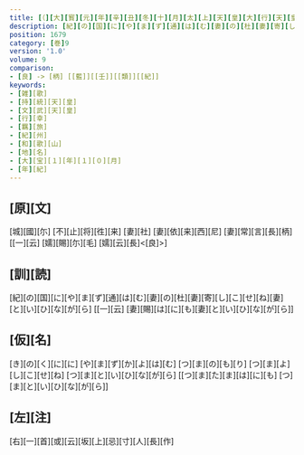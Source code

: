 ```yaml
---
title: [（][大][寳][元][年][辛][丑][冬][十][月][太][上][天][皇][大][行][天][皇][幸][紀][伊][國][時][歌][十][三][首][）]
description: [紀][の][国][に][や][ま][ず][通][は][む][妻][の][杜][妻][寄][し][こ][せ][ね][妻][と][い][ひ][な][が][ら] [[一][云] [妻][賜][は][に][も][妻][と][い][ひ][な][が][ら]]
position: 1679
category: [巻]9
version: '1.0'
volume: 9
comparison:
- [良] -> [柄] [[藍]][[壬]][[類]][[紀]]
keywords:
- [雑][歌]
- [持][統][天][皇]
- [文][武][天][皇]
- [行][幸]
- [羈][旅]
- [紀][州]
- [和][歌][山]
- [地][名]
- [大][宝][１][年][１][０][月]
- [年][紀]
---
```


## [原][文]

[城][國][尓] [不][止][将][徃][来] [妻][社] [妻][依][来][西][尼] [妻][常][言][長][柄] [[一][云] [嬬][賜][尓][毛] [嬬][云][長]<[良]>]

## [訓][読]

[紀][の][国][に][や][ま][ず][通][は][む][妻][の][杜][妻][寄][し][こ][せ][ね][妻][と][い][ひ][な][が][ら] [[一][云] [妻][賜][は][に][も][妻][と][い][ひ][な][が][ら]]

## [仮][名]

[き][の][く][に][に] [や][ま][ず][か][よ][は][む] [つ][ま][の][も][り] [つ][ま][よ][し][こ][せ][ね] [つ][ま][と][い][ひ][な][が][ら] [[つ][ま][た][ま][は][に][も] [つ][ま][と][い][ひ][な][が][ら]]

## [左][注]

[右][一][首][或][云][坂][上][忌][寸][人][長][作]
